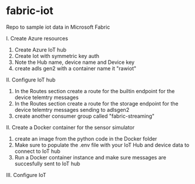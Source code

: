 # fabric-iot
Repo to sample iot data in Microsoft Fabric

I. Create Azure resources
1. Create Azure IoT hub
2. Create Iot with symmetric key auth
3. Note the Hub name, device name and Device key
4. create adls gen2 with a container name it "rawiot"

II. Configure IoT hub
1. In the Routes section create a route for the builtin endpoint for the device telemtry messages
2. In the Routes section create a route for the storage endpoint for the device telemtry messages sending to adlsgen2
3. create another consumer group called "fabric-streaming"

II. Create a Docker container for the sensor simulator
1. create an image from the python code in the Docker folder
2. Make sure to populate the .env file with your IoT Hub and device data to connect to IoT hub
3. Run a Docker container instance and make sure messages are succesfully sent to IoT hub

III. Configure IoT 